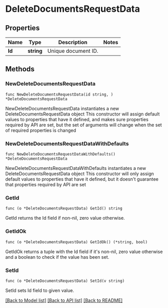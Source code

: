 # DeleteDocumentsRequestData

## Properties

Name | Type | Description | Notes
------------ | ------------- | ------------- | -------------
**Id** | **string** | Unique document ID. | 

## Methods

### NewDeleteDocumentsRequestData

`func NewDeleteDocumentsRequestData(id string, ) *DeleteDocumentsRequestData`

NewDeleteDocumentsRequestData instantiates a new DeleteDocumentsRequestData object
This constructor will assign default values to properties that have it defined,
and makes sure properties required by API are set, but the set of arguments
will change when the set of required properties is changed

### NewDeleteDocumentsRequestDataWithDefaults

`func NewDeleteDocumentsRequestDataWithDefaults() *DeleteDocumentsRequestData`

NewDeleteDocumentsRequestDataWithDefaults instantiates a new DeleteDocumentsRequestData object
This constructor will only assign default values to properties that have it defined,
but it doesn't guarantee that properties required by API are set

### GetId

`func (o *DeleteDocumentsRequestData) GetId() string`

GetId returns the Id field if non-nil, zero value otherwise.

### GetIdOk

`func (o *DeleteDocumentsRequestData) GetIdOk() (*string, bool)`

GetIdOk returns a tuple with the Id field if it's non-nil, zero value otherwise
and a boolean to check if the value has been set.

### SetId

`func (o *DeleteDocumentsRequestData) SetId(v string)`

SetId sets Id field to given value.



[[Back to Model list]](../README.md#documentation-for-models) [[Back to API list]](../README.md#documentation-for-api-endpoints) [[Back to README]](../README.md)


